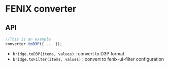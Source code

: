 # FENIX converter

## API

```javascript
//This is an example
converter.toD3P({ ... });
```

- `bridge.toD3P(items, values)` : convert to D3P format
- `bridge.toFilter(items, values)` : convert to fenix-ui-filter configuration

